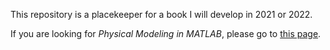 This repository is a placekeeper for a book I will develop in 2021 or 2022.  

If you are looking for *Physical Modeling in MATLAB*, please go to [this page](https://greenteapress.com/wp/physical-modeling-in-matlab/).
